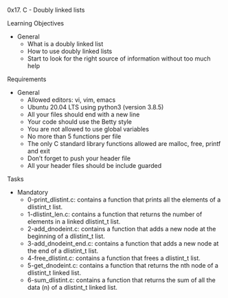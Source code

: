 0x17. C - Doubly linked lists

Learning Objectives
- General
	- What is a doubly linked list
	- How to use doubly linked lists
	- Start to look for the right source of information without too much help

Requirements
- General
	- Allowed editors: vi, vim, emacs
	- Ubuntu 20.04 LTS using python3 (version 3.8.5)
	- All your files should end with a new line
	- Your code should use the Betty style
	- You are not allowed to use global variables
	- No more than 5 functions per file
	- The only C standard library functions allowed are malloc, free, printf and exit
	- Don’t forget to push your header file
	- All your header files should be include guarded

Tasks
- Mandatory
	- 0-print_dlistint.c: contains a function that prints all the elements of a dlistint_t list.
	- 1-dlistint_len.c: contains a function that returns the number of elements in a linked dlistint_t list.
	- 2-add_dnodeint.c: contains a function that adds a new node at the beginning of a dlistint_t list.
	- 3-add_dnodeint_end.c: contains a function that adds a new node at the end of a dlistint_t list.
	- 4-free_dlistint.c: contains a function that frees a dlistint_t list.
	- 5-get_dnodeint.c: contains a function that returns the nth node of a dlistint_t linked list.
	- 6-sum_dlistint.c: contains a function that returns the sum of all the data (n) of a dlistint_t linked list.
